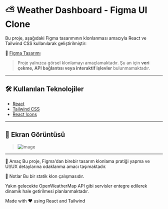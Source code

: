 # ⛅ Weather Dashboard - Figma UI Clone

Bu proje, aşağıdaki Figma tasarımının klonlanması amacıyla React ve Tailwind CSS kullanılarak geliştirilmiştir:

🎨 [Figma Tasarımı](https://www.figma.com/design/evrkr5lWBgVaou377PFyx4/Weather-Dashboard--Community-?node-id=0-1&p=f&t=4WBw7Pakd7hDbkCE-0)

> Proje yalnızca görsel klonlamayı amaçlamaktadır. Şu an için **veri çekme, API bağlantısı veya interaktif işlevler** bulunmamaktadır.

---

## 🛠 Kullanılan Teknolojiler

- [React](https://reactjs.org/)
- [Tailwind CSS](https://tailwindcss.com/)
- [React Icons](https://react-icons.github.io/react-icons/)

---

## 📸 Ekran Görüntüsü

> ![image](https://github.com/user-attachments/assets/20029dc2-dc45-4149-8ac1-6ee52d4c5a3f)

---


🎯 Amaç
Bu proje, Figma'dan birebir tasarım klonlama pratiği yapma ve UI/UX detaylarına odaklanma amacı taşımaktadır.

📌 Notlar
Bu bir statik klon çalışmasıdır.

Yakın gelecekte OpenWeatherMap API gibi servisler entegre edilerek dinamik hale getirilmesi planlanmaktadır.

Made with ❤️ using React and Tailwind
